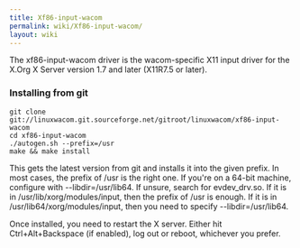 ```yaml
---
title: Xf86-input-wacom
permalink: wiki/Xf86-input-wacom/
layout: wiki
---
```


The xf86-input-wacom driver is the wacom-specific X11 input driver for
the X.Org X Server version 1.7 and later (X11R7.5 or later).

### Installing from git

    git clone git://linuxwacom.git.sourceforge.net/gitroot/linuxwacom/xf86-input-wacom
    cd xf86-input-wacom
    ./autogen.sh --prefix=/usr
    make && make install

This gets the latest version from git and installs it into the given
prefix. In most cases, the prefix of /usr is the right one. If you're on
a 64-bit machine, configure with --libdir=/usr/lib64. If unsure, search
for evdev\_drv.so. If it is in /usr/lib/xorg/modules/input, then the
prefix of /usr is enough. If it is in /usr/lib64/xorg/modules/input,
then you need to specify --libdir=/usr/lib64.

Once installed, you need to restart the X server. Either hit
Ctrl+Alt+Backspace (if enabled), log out or reboot, whichever you
prefer.
